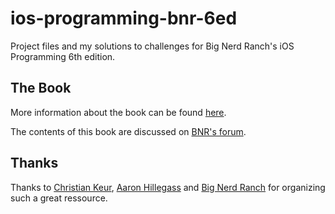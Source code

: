 # ios-programming-bnr-6ed
Project files and my solutions to challenges for Big Nerd Ranch's iOS Programming 6th edition.

## The Book
More information about the book can be found [here](https://www.bignerdranch.com/books/ios-programming/).

The contents of this book are discussed on [BNR's forum](https://forums.bignerdranch.com/c/ios-programming-the-big-nerd-ranch-guide-6th-edi).

## Thanks
Thanks to [Christian Keur](https://twitter.com/cbkeur), [Aaron Hillegass](https://twitter.com/AaronHillegass) and [Big Nerd Ranch](https://twitter.com/bignerdranch) for organizing such a great ressource.
